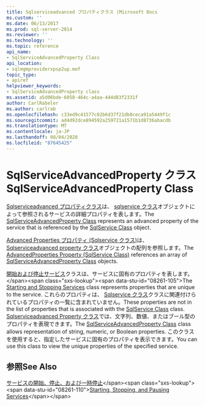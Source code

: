 ```yaml
---
title: Sqlserviceadvanced プロパティクラス |Microsoft Docs
ms.custom: ''
ms.date: 06/13/2017
ms.prod: sql-server-2014
ms.reviewer: ''
ms.technology: ''
ms.topic: reference
api_name:
- SqlServiceAdvancedProperty Class
api_location:
- sqlmgmproviderxpsp2up.mof
topic_type:
- apiref
helpviewer_keywords:
- SqlServiceAdvancedProperty class
ms.assetid: a5d06bde-6058-464c-a4aa-444d83f2331f
author: CarlRabeler
ms.author: carlrab
ms.openlocfilehash: c33ed9c41577c02b6d37f21db0ceca91a5449f1c
ms.sourcegitcommit: ad4d92dce894592a259721a1571b1d8736abacdb
ms.translationtype: MT
ms.contentlocale: ja-JP
ms.lasthandoff: 08/04/2020
ms.locfileid: "87645425"
---
```

# <a name="sqlserviceadvancedproperty-class"></a><span data-ttu-id="08261-102">SqlServiceAdvancedProperty クラス</span><span class="sxs-lookup"><span data-stu-id="08261-102">SqlServiceAdvancedProperty Class</span></span>
  <span data-ttu-id="08261-103">[Sqlserviceadvanced プロパティクラス](sqlserviceadvancedproperty-class.md)は、 [sqlservice クラス](../sqlservice-class/sqlservice-class.md)オブジェクトによって参照されるサービスの詳細プロパティを表します。</span><span class="sxs-lookup"><span data-stu-id="08261-103">The [SqlServiceAdvancedProperty Class](sqlserviceadvancedproperty-class.md) represents an advanced property of the service that is referenced by the [SqlService Class](../sqlservice-class/sqlservice-class.md) object.</span></span>  
  
 <span data-ttu-id="08261-104">[Advanced Properties プロパティ (Sqlservice クラス)](../sqlservice-class/advancedproperties-property-sqlservice-class.md)は、 [Sqlserviceadvanced property クラス](sqlserviceadvancedproperty-class.md)オブジェクトの配列を参照します。</span><span class="sxs-lookup"><span data-stu-id="08261-104">The [AdvancedProperties Property (SqlService Class)](../sqlservice-class/advancedproperties-property-sqlservice-class.md) references an array of [SqlServiceAdvancedProperty Class](sqlserviceadvancedproperty-class.md) objects.</span></span>  
  
 <span data-ttu-id="08261-105">[開始および停止サービス](https://technet.microsoft.com/library/ms174886\(v=sql.105\).aspx)クラスは、サービスに固有のプロパティを表します。</span><span class="sxs-lookup"><span data-stu-id="08261-105">The [Starting and Stopping Services](https://technet.microsoft.com/library/ms174886\(v=sql.105\).aspx) class represents properties that are unique to the service.</span></span> <span data-ttu-id="08261-106">これらのプロパティは、 [Sqlservice クラス](https://technet.microsoft.com/library/ms186497.aspx)クラスに関連付けられているプロパティの一覧に含まれていません。</span><span class="sxs-lookup"><span data-stu-id="08261-106">These properties are not in the list of properties that is associated with the [SqlService Class](https://technet.microsoft.com/library/ms186497.aspx) class.</span></span> <span data-ttu-id="08261-107">[Sqlserviceadvanced Property クラス](https://technet.microsoft.com/library/ms182447.aspx)では、文字列、数値、またはブール型のプロパティを表現できます。</span><span class="sxs-lookup"><span data-stu-id="08261-107">The [SqlServiceAdvancedProperty Class](https://technet.microsoft.com/library/ms182447.aspx) class allows representation of string, numeric, or Boolean properties.</span></span> <span data-ttu-id="08261-108">このクラスを使用すると、指定したサービスに固有のプロパティを表示できます。</span><span class="sxs-lookup"><span data-stu-id="08261-108">You can use this class to view the unique properties of the specified service.</span></span>  
  
## <a name="see-also"></a><span data-ttu-id="08261-109">参照</span><span class="sxs-lookup"><span data-stu-id="08261-109">See Also</span></span>  
 <span data-ttu-id="08261-110">[サービスの開始、停止、および一時停止](https://technet.microsoft.com/library/ms174886\(v=sql.105\).aspx)</span><span class="sxs-lookup"><span data-stu-id="08261-110">[Starting, Stopping, and Pausing Services](https://technet.microsoft.com/library/ms174886\(v=sql.105\).aspx)</span></span>  
  
  
